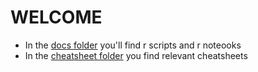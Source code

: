 # WELCOME

* In the [docs folder](https://github.com/andyherzberg/r/tree/master/docs) you'll find r scripts and r noteooks
* In the [cheatsheet folder](https://github.com/andyherzberg/r/tree/master/cheatsheet) you find relevant cheatsheets
